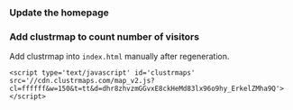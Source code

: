 ### Update the homepage

### Add clustrmap to count number of visitors
Add clustrmap into `index.html` manually after regeneration.
```
<script type='text/javascript' id='clustrmaps' src='//cdn.clustrmaps.com/map_v2.js?cl=ffffff&w=150&t=tt&d=dhr8zhvzmGGvxE8ckHeMd83lx96o9hy_ErkelZMha9Q'></script>
```
